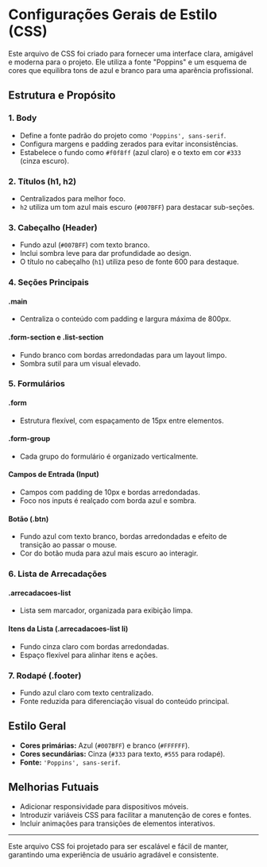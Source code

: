 # Configurações Gerais de Estilo (CSS)

Este arquivo de CSS foi criado para fornecer uma interface clara, amigável e moderna para o projeto. Ele utiliza a fonte "Poppins" e um esquema de cores que equilibra tons de azul e branco para uma aparência profissional.

## Estrutura e Propósito

### 1. **Body**
- Define a fonte padrão do projeto como `'Poppins', sans-serif`.
- Configura margens e padding zerados para evitar inconsistências.
- Estabelece o fundo como `#f0f8ff` (azul claro) e o texto em cor `#333` (cinza escuro).

### 2. **Títulos (h1, h2)**
- Centralizados para melhor foco.
- `h2` utiliza um tom azul mais escuro (`#007BFF`) para destacar sub-seções.

### 3. **Cabeçalho (Header)**
- Fundo azul (`#007BFF`) com texto branco.
- Inclui sombra leve para dar profundidade ao design.
- O título no cabeçalho (`h1`) utiliza peso de fonte 600 para destaque.

### 4. **Seções Principais**
#### .main
- Centraliza o conteúdo com padding e largura máxima de 800px.

#### .form-section e .list-section
- Fundo branco com bordas arredondadas para um layout limpo.
- Sombra sutil para um visual elevado.

### 5. **Formulários**
#### .form
- Estrutura flexível, com espaçamento de 15px entre elementos.

#### .form-group
- Cada grupo do formulário é organizado verticalmente.

#### Campos de Entrada (Input)
- Campos com padding de 10px e bordas arredondadas.
- Foco nos inputs é realçado com borda azul e sombra.

#### Botão (.btn)
- Fundo azul com texto branco, bordas arredondadas e efeito de transição ao passar o mouse.
- Cor do botão muda para azul mais escuro ao interagir.

### 6. **Lista de Arrecadações**
#### .arrecadacoes-list
- Lista sem marcador, organizada para exibição limpa.

#### Itens da Lista (.arrecadacoes-list li)
- Fundo cinza claro com bordas arredondadas.
- Espaço flexível para alinhar itens e ações.

### 7. **Rodapé (.footer)**
- Fundo azul claro com texto centralizado.
- Fonte reduzida para diferenciação visual do conteúdo principal.

## Estilo Geral
- **Cores primárias:** Azul (`#007BFF`) e branco (`#FFFFFF`).
- **Cores secundárias:** Cinza (`#333` para texto, `#555` para rodapé).
- **Fonte:** `'Poppins', sans-serif`.

## Melhorias Futuais
- Adicionar responsividade para dispositivos móveis.
- Introduzir variáveis CSS para facilitar a manutenção de cores e fontes.
- Incluir animações para transições de elementos interativos.

---

Este arquivo CSS foi projetado para ser escalável e fácil de manter, garantindo uma experiência de usuário agradável e consistente.
